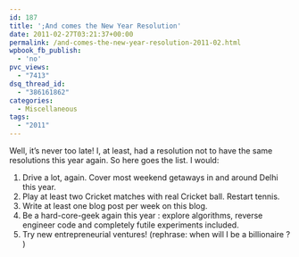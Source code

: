 ```yaml
---
id: 187
title: ';And comes the New Year Resolution'
date: 2011-02-27T03:21:37+00:00
permalink: /and-comes-the-new-year-resolution-2011-02.html
wpbook_fb_publish:
  - 'no'
pvc_views:
  - "7413"
dsq_thread_id:
  - "386161862"
categories:
  - Miscellaneous
tags:
  - "2011"
---
```

Well, it&#8217;s never too late! I, at least, had a resolution not to have the same resolutions this year again. So here goes the list. I would:

  1. Drive a lot, again. Cover most weekend getaways in and around Delhi this year.
  2. Play at least two Cricket matches with real Cricket ball. Restart tennis.
  3. Write at least one blog post per week on this blog.
  4. Be a hard-core-geek again this year : explore algorithms, reverse engineer code and completely futile experiments included.
  5. Try new entrepreneurial ventures! (rephrase: when will I be a billionaire ? )
